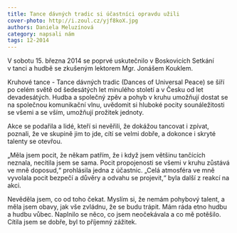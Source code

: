```yaml
---
title: Tance dávných tradic si účastníci opravdu užili
cover-photo: http://i.zoul.cz/yjf8koX.jpg
authors: Daniela Meluzínová
category: napsali nám
tags: 12-2014
---
```


V sobotu 15. března 2014 se poprvé uskutečnilo v Boskovicích Setkání v tanci a hudbě se zkušeným lektorem Mgr. Jonášem Kouklem.

Kruhové tance - Tance dávných tradic (Dances of Universal Peace) se šíří po celém světě od šedesátých let minulého století a v Česku od let devadesátých. Hudba a společný zpěv a pohyb v kruhu umožňují dostat se na společnou komunikační vlnu, uvědomit si hluboké pocity sounáležitosti se všemi a se vším, umožňují prožitek jednoty.

Akce se podařila a lidé, kteří si nevěřili, že dokážou tancovat i zpívat, poznali, že ve skupině jim to jde, cítí se velmi dobře, a dokonce i skryté talenty se otevřou.

„Měla jsem pocit, že někam patřím, že i když jsem většinu tančících neznala, necítila jsem se sama. Pocit propojenosti se všemi v kruhu zůstává ve mně doposud,“ prohlásila jedna z účastnic. „Celá atmosféra ve mně vyvolala pocit bezpečí a důvěry a odvahu se projevit,“ byla další z reakcí na akci.

Nevěděla jsem, co od toho čekat. Myslím si, že nemám pohybový talent, a měla jsem obavy, jak vše zvládnu, že se budu trápit. Mám ráda etno hudbu a hudbu vůbec. Naplnilo se něco, co jsem neočekávala a co mě potěšilo. Cítila jsem se dobře, byl to příjemný zážitek.